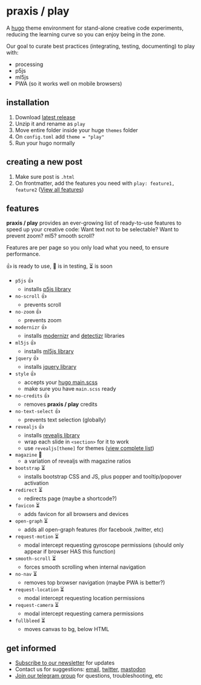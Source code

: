 # praxis / play

A [hugo](https://gohugo.io/) theme environment for  stand-alone creative code experiments, reducing the learning curve so you can enjoy being in the zone.

Our goal to curate best practices (integrating, testing, documenting) to play with:

- processing
- p5js
- ml5js
- PWA (so it works well on mobile browsers)

## installation

1. Download [latest release](https://github.com/praxisnyc/play/archive/1.3.zip)
1. Unzip it and rename as `play`
1. Move entire folder inside your huge `themes` folder
1. On `config.toml` add `theme = "play"`
1. Run your hugo normally


## creating a new post

1. Make sure post is `.html`
1. On frontmatter, add the features you need with `play: feature1, feature2` ([View all features](https://github.com/praxisnyc/play/#features))

## features

**praxis / play** provides an ever-growing list of ready-to-use features to speed up your creative code: Want text not to be selectable? Want to prevent zoom? ml5? smooth scroll?

Features are per page so you only load what you need, to ensure performance. 

👍 is ready to use, 🧪 is in testing, ⏳ is soon

- `p5js` 👍 
	- installs [p5js library](https://p5js.org/)
- `no-scroll` 👍 
	- prevents scroll
- `no-zoom` 👍 
	- prevents zoom
- `modernizr` 👍 
	- installs [modernizr](https://modernizr.com/) and [detectizr](https://github.com/barisaydinoglu/Detectizr#detectizr) libraries
- `ml5js` 👍 
	- installs [ml5js library](https://ml5js.org/)
- `jquery` 👍 
	- installs [jquery library](https://jquery.com/)
- `style` 👍 
	- accepts your [hugo main.scss](https://gohugo.io/hugo-pipes/scss-sass/)
	- make sure you have `main.scss` ready
- `no-credits` 👍 
	- removes **praxis / play** credits
- `no-text-select` 👍 
	- prevents text selection (globally)
- `revealjs` 👍 
	- installs [revealjs library](https://revealjs.com/)
	- wrap each slide in `<section>` for it to work
	- use `revealjs[theme]` for themes ([view complete list](https://revealjs.com/themes/))
- `magazine` 🧪 
	- a variation of revealjs with magazine ratios
- `bootstrap` ⏳ 
	- installs bootstrap CSS and JS, plus popper and tooltip/popover activation
- `redirect` ⏳ 
	- redirects page  (maybe a shortcode?)
- `favicon` ⏳ 
	- adds favicon for all browsers and devices
- `open-graph` ⏳ 
	- adds all open-graph features (for facebook ,twitter, etc)
- `request-motion` ⏳ 
	- modal intercept requesting gyroscope permissions (should only appear if browser HAS this function)
- `smooth-scroll` ⏳ 
	- forces smooth scrolling when internal navigation
- `no-nav` ⏳ 
	- removes top browser navigation (maybe PWA is better?)
- `request-location` ⏳ 
	- modal intercept requesting location permissions
- `request-camera` ⏳ 
	- modal intercept requesting camera permissions
- `fullbleed` ⏳ 
	- moves canvas to bg, below HTML


## get informed

- [Subscribe to our newsletter](https://tinyletter.com/praxis-play/) for updates
- Contact us for suggestions: [email](mailto:info@nicholasfrota.com?subject=praxis%20play%20feature%20suggestion), [twitter](https://twitter.com/nonlinear), [mastodon](https://mastodon.social/@nonlinear)
- [Join our telegram group](https://t.me/joinchat/IZcW2U4HflaCQj1G) for questions, troubleshooting, etc